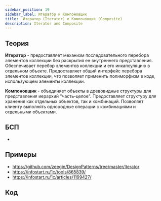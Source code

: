 ```yaml
---
sidebar_position: 19
sidebar_label: Итератор и Компоновщик
title:  Итератор (Iterator) и Компоновщик (Composite)
description: Iterator and Composite
---
```

## Теория
**Итератор** - предоставляет механизм последовательного перебора элементов коллекции без раскрытия ее внутреннего представления. Обеспечивает перебор элементов коллекции и его инкапсуляцию в отдельном объекте. Предоставляет общий интерфейс перебора элементов коллекции, что позволяет применить полиморфизм в коде, использующем элементы коллекции.

**Компоновщик** - объединяет объекты в древовидные структуры для представления иерархий "часть-целое". Предоставляет структуру для хранения как отдельных объектов, так и комбинаций. Позволяет клиенту выполнять однородные операции с комбинациями и отдельными объектами.

## БСП
- 

## Примеры
- https://github.com/zeegin/DesignPatterns/tree/master/Iterator
- https://infostart.ru/1c/tools/865839/
- https://infostart.ru/1c/articles/1199427/

## Код
